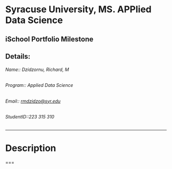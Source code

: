 # Syracuse University, MS. APPlied Data Science
##					iSchool Portfolio Milestone

## Details:
###### Name:: Dzidzornu, Richard, M
###### Program:: Applied Data Science
###### Email:: rmdzidzo@syr.edu
###### StudentID::223 315 310
---

# Description
===
